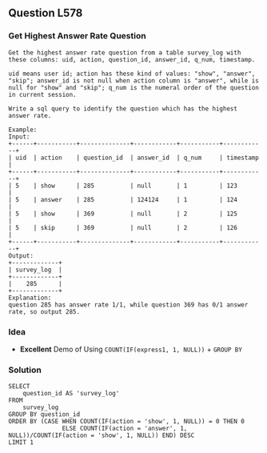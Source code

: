 ## Question L578

### Get Highest Answer Rate Question

	Get the highest answer rate question from a table survey_log with these columns: uid, action, question_id, answer_id, q_num, timestamp.
	
	uid means user id; action has these kind of values: "show", "answer", "skip"; answer_id is not null when action column is "answer", while is null for "show" and "skip"; q_num is the numeral order of the question in current session.
	
	Write a sql query to identify the question which has the highest answer rate.
	
	Example:
	Input:
	+------+-----------+--------------+------------+-----------+------------+
	| uid  | action    | question_id  | answer_id  | q_num     | timestamp  |
	+------+-----------+--------------+------------+-----------+------------+
	| 5    | show      | 285          | null       | 1         | 123        |
	| 5    | answer    | 285          | 124124     | 1         | 124        |
	| 5    | show      | 369          | null       | 2         | 125        |
	| 5    | skip      | 369          | null       | 2         | 126        |
	+------+-----------+--------------+------------+-----------+------------+
	Output:
	+-------------+
	| survey_log  |
	+-------------+
	|    285      |
	+-------------+
	Explanation:
	question 285 has answer rate 1/1, while question 369 has 0/1 answer rate, so output 285.


### **Idea**	
* **Excellent** Demo of Using `COUNT(IF(express1, 1, NULL))` + `GROUP BY` 


### Solution
	SELECT 
	    question_id AS 'survey_log'
	FROM
	    survey_log
	GROUP BY question_id
	ORDER BY (CASE WHEN COUNT(IF(action = 'show', 1, NULL)) = 0 THEN 0
	               ELSE COUNT(IF(action = 'answer', 1, NULL))/COUNT(IF(action = 'show', 1, NULL)) END) DESC
	LIMIT 1